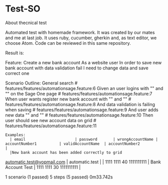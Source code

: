 # Test-SO
About thecnical test

Automated test with homemade framework. It was created by our mates and me at last job. It uses ruby, cucumber, gherkin and, as text editor, we choose Atom.
Code can be reviewed in this same repository. 

Result is: 


Feature: Create a new bank account
  As a website user
  In order to save new bank account with data validation fail
  I need to change data and save correct one

  Scenario Outline: General search                                                             # features/features/automationsage.feature:6
    Given an user logins with "<email>" and "<password>" on the Sage One page                  # features/features/automationsage.feature:7
    When user wants register new bank account with "<wrongAccountName>" and "<accountNumber1>" # features/features/automationsage.feature:8
    And data validation is failing when saving                                                 # features/features/automationsage.feature:9
    And user adds new data "<validAccountName>" and "<accountNumber2>"                         # features/features/automationsage.feature:10
    Then user should see new account data on grid                                              # features/features/automationsage.feature:11

    Examples: 
      | email                      | password       | wrongAccountName | accountNumber1          | validAccountName  | accountNumber2          |
      |New bank account has been added correctly to grid 
 automatic.test@yopmail.com | automatic.test |                  | 1111 1111 40 1111111111 | Bank Account Test | 1111 1111 30 1111111111 |

1 scenario (1 passed)
5 steps (5 passed)
0m33.742s
